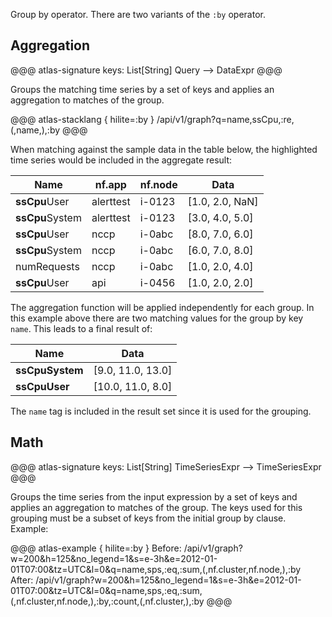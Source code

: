 Group by operator. There are two variants of the `:by` operator.

## Aggregation

@@@ atlas-signature
keys: List[String]
Query
-->
DataExpr
@@@

Groups the matching time series by a set of keys and applies an aggregation to matches of the
group.

@@@ atlas-stacklang { hilite=:by }
/api/v1/graph?q=name,ssCpu,:re,(,name,),:by
@@@

When matching against the sample data in the table below, the highlighted time series would be
included in the aggregate result:

<table>
  <thead>
  <th>Name</th><th>nf.app</th><th>nf.node</th><th>Data</th>
  </thead>
  <tbody>
  <tr class="atlas-hilite">
    <td><strong>ssCpu</strong>User</td>
    <td>alerttest</td>
    <td>i-0123</td>
    <td>[1.0, 2.0, NaN]</td>
  </tr><tr class="atlas-hilite">
    <td><strong>ssCpu</strong>System</td>
    <td>alerttest</td>
    <td>i-0123</td>
    <td>[3.0, 4.0, 5.0]</td>
  </tr><tr class="atlas-hilite">
    <td><strong>ssCpu</strong>User</td>
    <td>nccp</td>
    <td>i-0abc</td>
    <td>[8.0, 7.0, 6.0]</td>
  </tr><tr class="atlas-hilite">
    <td><strong>ssCpu</strong>System</td>
    <td>nccp</td>
    <td>i-0abc</td>
    <td>[6.0, 7.0, 8.0]</td>
  </tr><tr>
    <td>numRequests</td>
    <td>nccp</td>
    <td>i-0abc</td>
    <td>[1.0, 2.0, 4.0]</td>
  </tr><tr class="atlas-hilite">
    <td><strong>ssCpu</strong>User</td>
    <td>api</td>
    <td>i-0456</td>
    <td>[1.0, 2.0, 2.0]</td>
  </tr>
  </tbody>
</table>

The aggregation function will be applied independently for each group. In this example above
there are two matching values for the group by key `name`. This leads to a final result of:

<table>
  <thead>
  <th>Name</th><th>Data</th>
  </thead>
  <tbody>
  <tr class="atlas-hilite">
    <td><strong>ssCpuSystem</strong></td>
    <td>[9.0, 11.0, 13.0]</td>
  </tr><tr class="atlas-hilite">
    <td><strong>ssCpuUser</strong></td>
    <td>[10.0, 11.0, 8.0]</td>
  </tr>
  </tbody>
</table>

The `name` tag is included in the result set since it is used for the grouping.

## Math

@@@ atlas-signature
keys: List[String]
TimeSeriesExpr
-->
TimeSeriesExpr
@@@

Groups the time series from the input expression by a set of keys and applies an aggregation
to matches of the group. The keys used for this grouping must be a subset of keys from the
initial group by clause. Example:

@@@ atlas-example { hilite=:by }
Before: /api/v1/graph?w=200&h=125&no_legend=1&s=e-3h&e=2012-01-01T07:00&tz=UTC&l=0&q=name,sps,:eq,:sum,(,nf.cluster,nf.node,),:by
After: /api/v1/graph?w=200&h=125&no_legend=1&s=e-3h&e=2012-01-01T07:00&tz=UTC&l=0&q=name,sps,:eq,:sum,(,nf.cluster,nf.node,),:by,:count,(,nf.cluster,),:by
@@@
